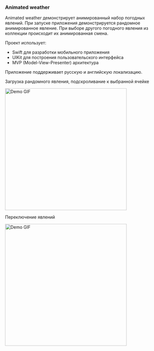 ### Animated weather

Animated weather демонстрирует анимированный набор погодных явлений. При запуске приложения демонстрируется рандомное анимированное  явление. При выборе другого погодного явления из коллекции происходит их анимированная смена.

Проект использует:

- Swift для разработки мобильного приложения
- UIKit для построения пользовательского интерфейса
- MVP (Model-View-Presenter) архитектура

Приложение поддерживает русскую и английскую локализацию.

Загрузка рандомного явления, подскроливание к выбранной ячейке
<p align="left">
  <img src="https://github.com/kazarinaJu/weather/blob/main/snow.gif?raw=true" width="400" alt="Demo GIF">
</p>

Переключение явлений
<p align="left">
  <img src="https://github.com/kazarinaJu/weather/blob/main/weather.gif?raw=true" width="400" alt="Demo GIF">
</p>


